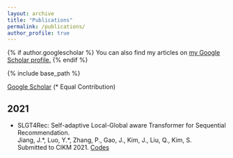 ```yaml
---
layout: archive
title: "Publications"
permalink: /publications/
author_profile: true
---
```


{% if author.googlescholar %}
  You can also find my articles on <u><a href="{{author.googlescholar}}">my Google Scholar profile</a>.</u>
{% endif %}

{% include base_path %}

[Google Scholar](https://scholar.google.com/citations?user=g_MmNEoAAAAJ) (\* Equal Contribution)  
  
## 2021
* SLGT4Rec: Self-adaptive Local-Global aware Transformer for Sequential Recommendation.  
Jiang, J.\*, Luo, Y.\*, Zhang, P., Gao, J., Kim, J., Liu, Q., Kim, S.  
Submitted to CIKM 2021. [Codes](https://github.com/juyongjiang/SLGT)

